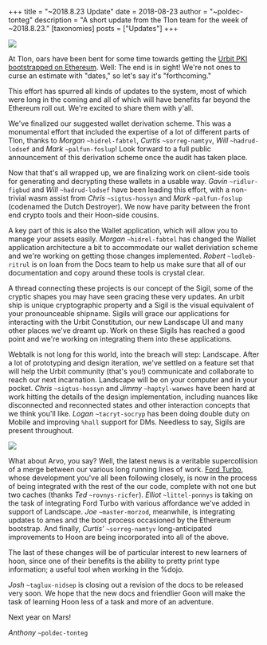 +++
title = "~2018.8.23 Update"
date = 2018-08-23
author = "~poldec-tonteg"
description = "A short update from the Tlon team for the week of ~2018.8.23."
[taxonomies]
posts = ["Updates"]
+++

![](https://media.urbit.org/fora/updates/2018.8.23-update-1.jpeg)

At Tlon, oars have been bent for some time towards getting the [Urbit PKI
bootstrapped on Ethereum](https://urbit.org/blog/2017.9-eth/). Well:
The end is in sight! We're not ones to curse an estimate with "dates," so let's
say it's "forthcoming."

This effort has spurred all kinds of updates to the system, most of which
were long in the coming and all of which will have benefits far beyond the
Ethereum roll out. We're excited to share them with y'all.

We've finalized our suggested wallet derivation scheme. This was a monumental
effort that included the expertise of a lot of different parts of Tlon,
thanks to *Morgan* `~hidrel-fabtel`, *Curtis* `~sorreg-namtyv`, *Will*
`~hadrud-lodsef` and *Mark* `~palfun-foslup`! Look forward to a full public
announcement of this derivation scheme once the audit has taken place.

Now that that's all wrapped up, we are finalizing work on client-side tools
for generating and decrypting these wallets in a usable way. *Gavin*
`~ridlur-figbud` and *Will* `~hadrud-lodsef` have been leading this effort, with
a non-trivial wasm assist from *Chris* `~sigtus-hossyn` and *Mark*
`~palfun-foslup` (codenamed the Dutch Destroyer). We now have parity between the
front end crypto tools and their Hoon-side cousins.

A key part of this is also the Wallet application, which will allow you to
manage your assets easily. *Morgan* `~hidrel-fabtel` has changed the Wallet
application architecture a bit to accommodate our wallet deriviation scheme and
we're working on getting those changes implemented. *Robert* `~lodleb-ritrul`
is on loan from the Docs team to help us make sure that all of our documentation
and copy around these tools is crystal clear.

A thread connecting these projects is our concept of the Sigil, some of the
cryptic shapes you may have seen gracing these very updates. An urbit ship is
unique cryptographic property and a Sigil is the visual equivalent of your
pronounceable shipname. Sigils will grace our applications for interacting
with the Urbit Constitution, our new Landscape UI and many other places we've
dreamt up. Work on these Sigils has reached a good point and we're working on
integrating them into these applications.

Webtalk is not long for this world, into the breach will step: Landscape.
After a lot of prototyping and design iteration, we've settled on a feature
set that will help the Urbit community (that's you!) communicate and
collaborate to reach our next incarnation. Landscape will be on your computer
and in your pocket. *Chris* `~sigtus-hossyn` and *Jimmy* `~haptyl-wanwes` have
been hard at work hitting the details of the design implementation, including
nuances like disconnected and reconnected states and other interaction concepts
that we think you'll like. *Logan* `~tacryt-socryp` has been doing double duty
on Mobile and improving `%hall` support for DMs. Needless to say, Sigils are
present throughout.

![](https://media.urbit.org/fora/updates/2018.8.23-update-2.jpg)

What about Arvo, you say? Well, the latest news is a veritable supercollision
of a merge between our various long running lines of work.
[Ford Turbo](https://fora.urbit.org/proposals/posts/~2018.3.15..04.24.35..a47f~/),
whose development you've all been following closely, is now in the process of
being integrated with the rest of the our code, complete with not one but two
caches (thanks *Ted* `~rovnys-ricfer`). *Elliot* `~littel-ponnys` is taking on
the task of integrating Ford Turbo with various affordance we've added in
support of Landscape. *Joe* `~master-morzod`, meanwhile, is integrating updates
to ames and the boot process occasioned by the Ethereum bootstrap. And finally,
*Curtis'* `~sorreg-namtyv` long-anticipated improvements to Hoon are being
incorporated into all of the above.

The last of these changes will be of particular interest to new learners of
hoon, since one of their benefits is the ability to pretty print type
information; a useful tool when working in the %dojo.

*Josh* `~taglux-nidsep` is closing out a revision of the docs to be released
very soon. We hope that the new docs and friendlier Goon will make the task of
learning Hoon less of a task and more of an adventure.

Next year on Mars!

*Anthony* `~poldec-tonteg`
